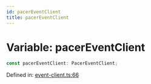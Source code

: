 ```yaml
---
id: pacerEventClient
title: pacerEventClient
---
```


<!-- DO NOT EDIT: this page is autogenerated from the type comments -->

# Variable: pacerEventClient

```ts
const pacerEventClient: PacerEventClient;
```

Defined in: [event-client.ts:66](https://github.com/TanStack/pacer/blob/main/packages/pacer/src/event-client.ts#L66)
